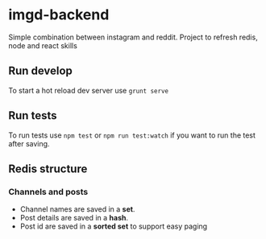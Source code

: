 # imgd-backend
Simple combination between instagram and reddit. Project to refresh redis, node and react skills

## Run develop
To start a hot reload dev server use `grunt serve`

## Run tests
To run tests use `npm test` or `npm run test:watch` if you want to run the test after saving.



## Redis structure

### Channels and posts

* Channel names are saved in a **set**. 
* Post details are saved in a **hash**.
* Post id are saved in a **sorted set** to support easy paging
